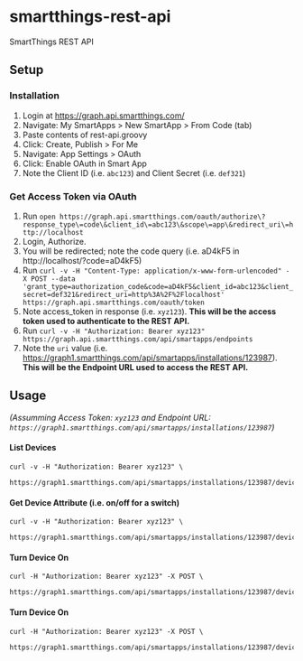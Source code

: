 # smartthings-rest-api
SmartThings REST API

## Setup

### Installation

1. Login at https://graph.api.smartthings.com/
2. Navigate: My SmartApps > New SmartApp > From Code (tab)
3. Paste contents of rest-api.groovy
4. Click: Create, Publish > For Me
6. Navigate: App Settings > OAuth
7. Click: Enable OAuth in Smart App
8. Note the Client ID (i.e. `abc123`) and Client Secret (i.e. `def321`)

### Get Access Token via OAuth 

1. Run `open https://graph.api.smartthings.com/oauth/authorize\?response_type\=code\&client_id\=abc123\&scope\=app\&redirect_uri\=http://localhost`
2. Login, Authorize.
3. You will be redirected; note the code query (i.e. aD4kF5 in http://localhost/?code=aD4kF5)
4. Run `curl -v -H "Content-Type: application/x-www-form-urlencoded" -X POST --data 'grant_type=authorization_code&code=aD4kF5&client_id=abc123&client_secret=def321&redirect_uri=http%3A%2F%2Flocalhost' https://graph.api.smartthings.com/oauth/token`
5. Note access_token in response (i.e. `xyz123`).  **This will be the access token used to authenticate to the REST API.**
6. Run `curl -v -H "Authorization: Bearer xyz123" https://graph.api.smartthings.com/api/smartapps/endpoints`
7. Note the `uri` value (i.e. https://graph1.smartthings.com/api/smartapps/installations/123987). **This will be the Endpoint URL used to access the REST API.**

## Usage

_(Assumming Access Token: `xyz123` and Endpoint URL: `https://graph1.smartthings.com/api/smartapps/installations/123987`)_


#### List Devices
```
curl -v -H "Authorization: Bearer xyz123" \
  https://graph1.smartthings.com/api/smartapps/installations/123987/devices
```

#### Get Device Attribute (i.e. on/off for a switch)
```
curl -v -H "Authorization: Bearer xyz123" \
  https://graph1.smartthings.com/api/smartapps/installations/123987/device/123/attribute/switch
```

#### Turn Device On
```
curl -H "Authorization: Bearer xyz123" -X POST \
  https://graph1.smartthings.com/api/smartapps/installations/123987/device/123/command/on
```

#### Turn Device On
```
curl -H "Authorization: Bearer xyz123" -X POST \
  https://graph1.smartthings.com/api/smartapps/installations/123987/device/123/command/off
```
